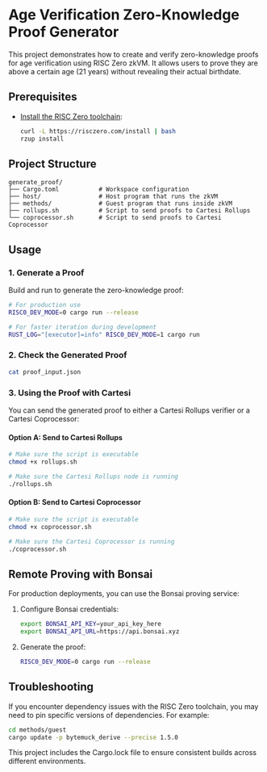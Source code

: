# Age Verification Zero-Knowledge Proof Generator

This project demonstrates how to create and verify zero-knowledge proofs for age verification using RISC Zero zkVM. It allows users to prove they are above a certain age (21 years) without revealing their actual birthdate.

## Prerequisites

- [Install the RISC Zero toolchain](https://dev.risczero.com/api/zkvm/install):
  ```bash
  curl -L https://risczero.com/install | bash
  rzup install
  ```

## Project Structure

```
generate_proof/
├── Cargo.toml           # Workspace configuration
├── host/                # Host program that runs the zkVM
├── methods/             # Guest program that runs inside zkVM
├── rollups.sh           # Script to send proofs to Cartesi Rollups
└── coprocessor.sh       # Script to send proofs to Cartesi Coprocessor
```

## Usage

### 1. Generate a Proof

Build and run to generate the zero-knowledge proof:

```bash
# For production use
RISC0_DEV_MODE=0 cargo run --release

# For faster iteration during development
RUST_LOG="[executor]=info" RISC0_DEV_MODE=1 cargo run
```

### 2. Check the Generated Proof

```bash
cat proof_input.json
```

### 3. Using the Proof with Cartesi

You can send the generated proof to either a Cartesi Rollups verifier or a Cartesi Coprocessor:

#### Option A: Send to Cartesi Rollups

```bash
# Make sure the script is executable
chmod +x rollups.sh

# Make sure the Cartesi Rollups node is running
./rollups.sh
```

#### Option B: Send to Cartesi Coprocessor

```bash
# Make sure the script is executable
chmod +x coprocessor.sh

# Make sure the Cartesi Coprocessor is running
./coprocessor.sh
```

## Remote Proving with Bonsai

For production deployments, you can use the Bonsai proving service:

1. Configure Bonsai credentials:

   ```bash
   export BONSAI_API_KEY=your_api_key_here
   export BONSAI_API_URL=https://api.bonsai.xyz
   ```

2. Generate the proof:
   ```bash
   RISC0_DEV_MODE=0 cargo run --release
   ```

## Troubleshooting

If you encounter dependency issues with the RISC Zero toolchain, you may need to pin specific versions of dependencies. For example:

```bash
cd methods/guest
cargo update -p bytemuck_derive --precise 1.5.0
```

This project includes the Cargo.lock file to ensure consistent builds across different environments.
